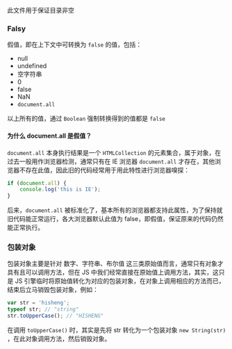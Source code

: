 此文件用于保证目录非空



### Falsy

假值，即在上下文中可转换为 `false` 的值，包括：

- null
- undefined
- 空字符串
- 0
- false
- NaN
- `document.all`

以上所有的值，通过 `Boolean` 强制转换得到的值都是 `false`

#### 为什么 document.all 是假值？

`document.all` 本身执行结果是一个 `HTMLCollection` 的元素集合，属于对象，在过去一般用作浏览器检测，通常只有在 IE 浏览器 `document.all` 才存在，其他浏览器不存在此值，因此旧的代码经常用于用此特性进行浏览器嗅探：

```js
if (document.all) {
    console.log('this is IE');
}
```

后来，`document.all` 被标准化了，基本所有的浏览器都支持此属性，为了保持就旧代码能正常运行，各大浏览器默认此值为 false，即假值，保证原来的代码仍然能正常执行。



### 包装对象

包装对象主要是针对 数字、字符串、布尔值 这三类原始值而言，通常只有对象才具有且可以调用方法，但在 JS 中我们经常直接在原始值上调用方法，其实，这只是 JS 引擎临时将原始值转化为对应的包装对象，在对象上调用相应的方法而已，结束后立马销毁包装对象，例如：

```js
var str = 'hisheng';
typeof str; // "string"
str.toUpperCase(); // "HISHENG"
```

在调用 `toUpperCase()` 时，其实是先将 str 转化为一个包装对象 `new String(str)` ，在此对象调用方法，然后销毁对象。